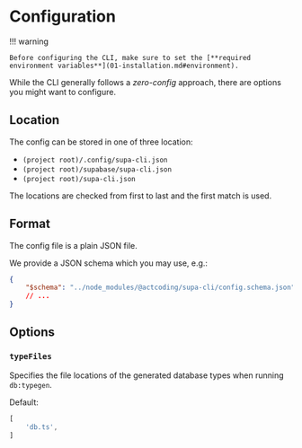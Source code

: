 # Configuration

!!! warning

    Before configuring the CLI, make sure to set the [**required environment variables**](01-installation.md#environment).

While the CLI generally follows a *zero-config* approach, there are options you might want to configure.

## Location

The config can be stored in one of three location:

- `(project root)/.config/supa-cli.json`
- `(project root)/supabase/supa-cli.json`
- `(project root)/supa-cli.json`

The locations are checked from first to last and the first match is used.

## Format

The config file is a plain JSON file.

We provide a JSON schema which you may use, e.g.:

```json title=".config/supa-cli.json"
{
    "$schema": "../node_modules/@actcoding/supa-cli/config.schema.json",
    // ...
}

```

## Options

### `typeFiles`

Specifies the file locations of the generated database types when running `db:typegen`.

Default:

```js
[
    'db.ts',
]
```
